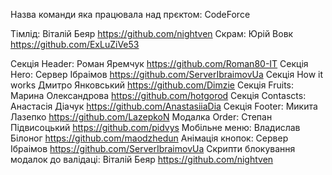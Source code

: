Назва команди яка працювала над прєктом: CodeForce

Тімлід: Віталій Беяр https://github.com/nightven 
Скрам: Юрій Вовк https://github.com/ExLuZiVe53

Секція Header: Роман Яремчук https://github.com/Roman80-IT 
Секція Hero: Сервер Ібраімов https://github.com/ServerIbraimovUa
Секція How it works Дмитро Янковський https://github.com/Dimzie 
Секція Fruits: Марина Олександрова https://github.com/hotgorod
Секція Contascts: Анастасія Діачук https://github.com/AnastasiiaDia
Секція Footer: Микита Лазепко https://github.com/LazepkoN
Модалка Order: Степан Підвисоцький https://github.com/pidvys
Мобільне меню: Владислав Білоног https://github.com/maodzhedun
Анімація кнопок: Сервер Ібраімов https://github.com/ServerIbraimovUa
Скрипти блокування модалок до валідаці: Віталій Беяр https://github.com/nightven
